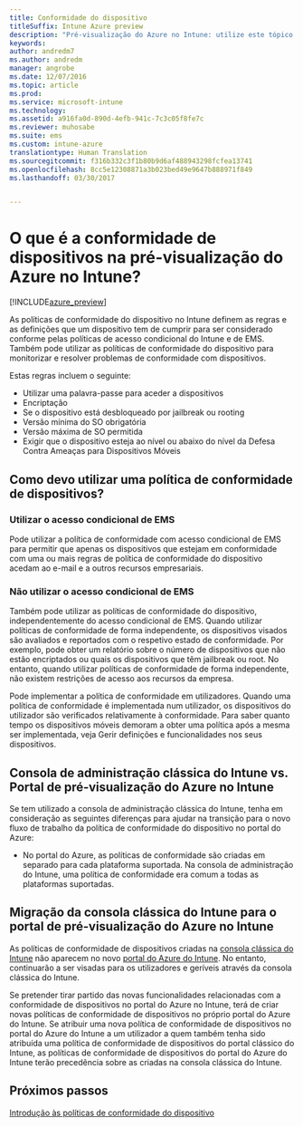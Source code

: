 ```yaml
---
title: Conformidade do dispositivo
titleSuffix: Intune Azure preview
description: "Pré-visualização do Azure no Intune: utilize este tópico para saber mais sobre a conformidade de dispositivos no Microsoft Intune"
keywords: 
author: andredm7
ms.author: andredm
manager: angrobe
ms.date: 12/07/2016
ms.topic: article
ms.prod: 
ms.service: microsoft-intune
ms.technology: 
ms.assetid: a916fa0d-890d-4efb-941c-7c3c05f8fe7c
ms.reviewer: muhosabe
ms.suite: ems
ms.custom: intune-azure
translationtype: Human Translation
ms.sourcegitcommit: f316b332c3f1b80b9d6af488943298fcfea13741
ms.openlocfilehash: 8cc5e12308871a3b023bed49e9647b888971f849
ms.lasthandoff: 03/30/2017


---
```


# <a name="what-is-device-compliance-in-intune-azure-preview"></a>O que é a conformidade de dispositivos na pré-visualização do Azure no Intune?

[!INCLUDE[azure_preview](../includes/azure_preview.md)]

As políticas de conformidade do dispositivo no Intune definem as regras e as definições que um dispositivo tem de cumprir para ser considerado conforme pelas políticas de acesso condicional do Intune e de EMS. Também pode utilizar as políticas de conformidade do dispositivo para monitorizar e resolver problemas de conformidade com dispositivos. 

Estas regras incluem o seguinte:

- Utilizar uma palavra-passe para aceder a dispositivos
- Encriptação
- Se o dispositivo está desbloqueado por jailbreak ou rooting
- Versão mínima do SO obrigatória
- Versão máxima de SO permitida
- Exigir que o dispositivo esteja ao nível ou abaixo do nível da Defesa Contra Ameaças para Dispositivos Móveis

<!---##  Concepts
Following are some terms and concepts that are useful to understanding how to use compliance policies.

### Device compliance requirements
Compliance requirements are essentially rules like requiring a device PIN or encryption that you can specify as required or not required for a compliance policy.

### Actions for noncompliance

You can specify what needs to happen when a device is determined as noncompliant. This can be a sequence of actions during a specific time.
When you specify these actions, Intune will automatically initiate them in the sequence you specify. See the following example of a sequence of
actions for a device that continues to be in the noncompliant status for
a week:

-   When the device is first determined to be non-compliant, an email with noncompliant notification is sent to the user.

-   3 days after initial noncompliance state, a follow up reminder is sent to the user.

-   5 days after initial noncompliance state, a final reminder with a notification that access to company resources will be blocked on the device in 2 days if the compliance issues are not remediated is sent to the user.

-   7 days after initial noncompliance state, access to company resources is blocked. This requires that you have conditional access policy that specifies that access from noncompliant devices should    be blocked for services such as Exchange and SharePoint.

### Grace Period

This is the time between when a device is first determined as
noncompliant to when access to company resources on that device is blocked. This time allows for time that the user has to resolve
compliance issues on the device. You can also use this time to create your action sequences to send notifications to the user before their access is blocked.

Remember that you need to implement conditional access policies in addition to compliance policies in order for access to company resources to be blocked.--->

##  <a name="how-should-i-use-a-device-compliance-policy"></a>Como devo utilizar uma política de conformidade de dispositivos?

### <a name="using-ems-conditional-access"></a>Utilizar o acesso condicional de EMS
Pode utilizar a política de conformidade com acesso condicional de EMS para permitir que apenas os dispositivos que estejam em conformidade com uma ou mais regras de política de conformidade do dispositivo acedam ao e-mail e a outros recursos empresariais.

### <a name="not-using-ems-conditional-access"></a>Não utilizar o acesso condicional de EMS
Também pode utilizar as políticas de conformidade do dispositivo, independentemente do acesso condicional de EMS.
Quando utilizar políticas de conformidade de forma independente, os dispositivos visados são avaliados e reportados com o respetivo estado de conformidade. Por exemplo, pode obter um relatório sobre o número de dispositivos que não estão encriptados ou quais os dispositivos que têm jailbreak ou root. No entanto, quando utilizar políticas de conformidade de forma independente, não existem restrições de acesso aos recursos da empresa.

Pode implementar a política de conformidade em utilizadores. Quando uma política de conformidade é implementada num utilizador, os dispositivos do utilizador são verificados relativamente à conformidade. Para saber quanto tempo os dispositivos móveis demoram a obter uma política após a mesma ser implementada, veja Gerir definições e funcionalidades nos seus dispositivos.

##  <a name="intune-classic-admin-console-vs-intune-azure-preview-portal"></a>Consola de administração clássica do Intune vs. Portal de pré-visualização do Azure no Intune

Se tem utilizado a consola de administração clássica do Intune, tenha em consideração as seguintes diferenças para ajudar na transição para o novo fluxo de trabalho da política de conformidade do dispositivo no portal do Azure:

-   No portal do Azure, as políticas de conformidade são criadas em separado para cada plataforma suportada. Na consola de administração do Intune, uma política de conformidade era comum a todas as plataformas suportadas.

<!--- -   In the Azure portal, you have the ability to specify actions and notifications that are intiated when a device is determined to be noncompliant. This ability does not exist in the Intune admin console.

-   In the Azure portal, you can set a grace period to allow time for the end-user to get their device back to compliance status before they completely lose the ability to get company data on their device. This is not available in the Intune admin console.--->

##  <a name="migration-from-intune-classic-console-to-intune-azure-preview-portal"></a>Migração da consola clássica do Intune para o portal de pré-visualização do Azure no Intune

As políticas de conformidade de dispositivos criadas na [consola clássica do Intune](https://manage.microsoft.com) não aparecem no novo [portal do Azure do Intune](https://portal.azure.com). No entanto, continuarão a ser visadas para os utilizadores e geríveis através da consola clássica do Intune.

Se pretender tirar partido das novas funcionalidades relacionadas com a conformidade de dispositivos no portal do Azure no Intune, terá de criar novas políticas de conformidade de dispositivos no próprio portal do Azure do Intune. Se atribuir uma nova política de conformidade de dispositivos no portal do Azure do Intune a um utilizador a quem também tenha sido atribuída uma política de conformidade de dispositivos do portal clássico do Intune, as políticas de conformidade de dispositivos do portal do Azure do Intune terão precedência sobre as criadas na consola clássica do Intune.

##  <a name="next-steps"></a>Próximos passos

[Introdução às políticas de conformidade do dispositivo](get-started-with-device-compliance.md)


<!---### See also

Conditional access--->

